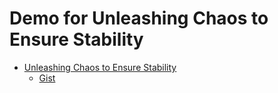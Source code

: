 # Demo for Unleashing Chaos to Ensure Stability

- [Unleashing Chaos to Ensure Stability](https://srekubecraft.io/posts/chaos-to-ensure-stability/)
  - [Gist]()
